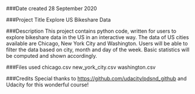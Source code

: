 ###Date created
28 September 2020

###Project Title
Explore US Bikeshare Data

###Description
This project contains python code, written for users to explore bikeshare data in the US in an interactive way.
The data of US cities available are Chicago, New York City and Washington.
Users will be able to filter the data based on city, month and day of the week.
Basic statistics will be computed and shown accordingly.

###Files used
chicago.csv
new_york_city.csv
washington.csv

###Credits
Special thanks to https://github.com/udacity/pdsnd_github and Udacity for this wonderful course!
